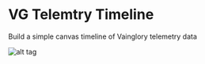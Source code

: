 # VG Telemtry Timeline
Build a simple canvas timeline of Vainglory telemetry data

![alt tag](https://github.com/dimxasnewfrozen/VG-Telemtry-Timeline/blob/master/img/VG-Telemetry-Timeline-4.gif)